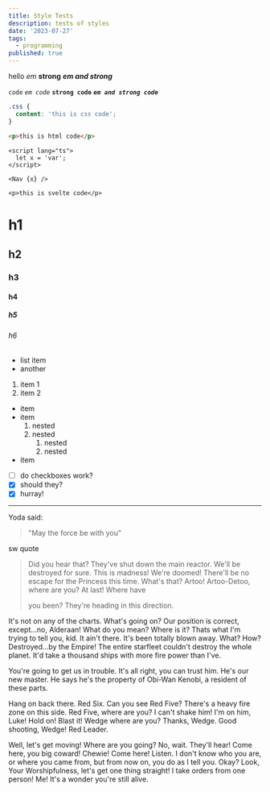 ```yaml
---
title: Style Tests
description: tests of styles
date: '2023-07-27'
tags:
  - programming
published: true
---
```


hello _em_ **strong** **_em and strong_**

`code` _`em code`_ **`strong code`** **_`em and strong code`_**

```css
.css {
  content: 'this is css code';
}
```

```html
<p>this is html code</p>
```

```svelte
<script lang="ts">
  let x = 'var';
</script>

<Nav {x} />

<p>this is svelte code</p>
```

# h1

## h2

### h3

#### h4

##### h5

###### h6

- list item
- another

1. item 1
1. item 2

- item
- item
  1. nested
  1. nested
     1. nested
     1. nested
- item

- [ ] do checkboxes work?
- [x] should they?
- [x] hurray!

*****

Yoda said:

> "May the force be with you"

sw quote

> Did you hear that? They've shut down the main reactor. We'll be destroyed for sure. This is madness! We're doomed!
> There'll be no escape for the Princess this time. What's that? Artoo! Artoo-Detoo, where are you? At last! Where have
>
> you been? They're heading in this direction.

It's not on any of the charts. What's going on? Our position is correct, except...no, Alderaan! What do you mean? Where is it? Thats what I'm trying to tell you, kid. It ain't there. It's been totally blown away. What? How? Destroyed...by the Empire! The entire starfleet couldn't destroy the whole planet. It'd take a thousand ships with more fire power than I've.

You're going to get us in trouble. It's all right, you can trust him. He's our new master. He says he's the property of Obi-Wan Kenobi, a resident of these parts.

Hang on back there. Red Six. Can you see Red Five? There's a heavy fire zone on this side. Red Five, where are you? I can't shake him! I'm on him, Luke! Hold on! Blast it! Wedge where are you? Thanks, Wedge. Good shooting, Wedge! Red Leader.

Well, let's get moving! Where are you going? No, wait. They'll hear! Come here, you big coward! Chewie! Come here! Listen. I don't know who you are, or where you came from, but from now on, you do as I tell you. Okay? Look, Your Worshipfulness, let's get one thing straight! I take orders from one person! Me! It's a wonder you're still alive.
